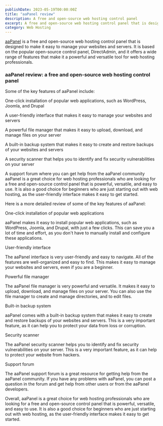 ```yaml
---
publishDate: 2023-05-19T00:00:00Z
title: "aaPanel review"
description: A free and open-source web hosting control panel
excerpt: A free and open-source web hosting control panel that is designed to make it easy to manage your websites and servers.
category: Web Hosting
---
```


[aaPanel](https://www.aapanel.com/new/index.html) is a free and open-source web hosting control panel that is designed to make it easy to manage your websites and servers. It is based on the popular open-source control panel, DirectAdmin, and it offers a wide range of features that make it a powerful and versatile tool for web hosting professionals.

### aaPanel review: a free and open-source web hosting control panel

Some of the key features of aaPanel include:

One-click installation of popular web applications, such as WordPress, Joomla, and Drupal

A user-friendly interface that makes it easy to manage your websites and servers

A powerful file manager that makes it easy to upload, download, and manage files on your server

A built-in backup system that makes it easy to create and restore backups of your websites and servers

A security scanner that helps you to identify and fix security vulnerabilities on your server

A support forum where you can get help from the aaPanel community aaPanel is a great choice for web hosting professionals who are looking for a free and open-source control panel that is powerful, versatile, and easy to use. It is also a good choice for beginners who are just starting out with web hosting, as the user-friendly interface makes it easy to get started.

Here is a more detailed review of some of the key features of aaPanel:

One-click installation of popular web applications

aaPanel makes it easy to install popular web applications, such as WordPress, Joomla, and Drupal, with just a few clicks. This can save you a lot of time and effort, as you don't have to manually install and configure these applications.

User-friendly interface

The aaPanel interface is very user-friendly and easy to navigate. All of the features are well-organized and easy to find. This makes it easy to manage your websites and servers, even if you are a beginner.

Powerful file manager

The aaPanel file manager is very powerful and versatile. It makes it easy to upload, download, and manage files on your server. You can also use the file manager to create and manage directories, and to edit files.

Built-in backup system

aaPanel comes with a built-in backup system that makes it easy to create and restore backups of your websites and servers. This is a very important feature, as it can help you to protect your data from loss or corruption.

Security scanner

The aaPanel security scanner helps you to identify and fix security vulnerabilities on your server. This is a very important feature, as it can help to protect your website from hackers.

Support forum

The aaPanel support forum is a great resource for getting help from the aaPanel community. If you have any problems with aaPanel, you can post a question in the forum and get help from other users or from the aaPanel developers.

Overall, aaPanel is a great choice for web hosting professionals who are looking for a free and open-source control panel that is powerful, versatile, and easy to use. It is also a good choice for beginners who are just starting out with web hosting, as the user-friendly interface makes it easy to get started.
